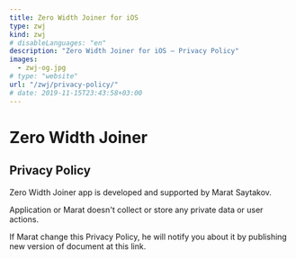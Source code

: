 ```yaml
---
title: Zero Width Joiner for iOS
type: zwj
kind: zwj
# disableLanguages: "en"
description: "Zero Width Joiner for iOS — Privacy Policy"
images:
  - zwj-og.jpg
# type: "website"
url: "/zwj/privacy-policy/"
# date: 2019-11-15T23:43:58+03:00
---
```

# Zero Width Joiner

## Privacy Policy

Zero Width Joiner app is developed and supported by Marat Saytakov.

Application or Marat doesn't collect or store any private data or user actions.

If Marat change this Privacy Policy, he will notify you about it by publishing new version of document at this link.
